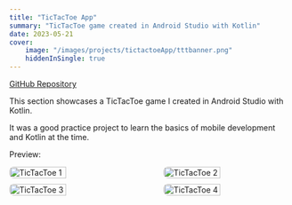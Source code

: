 ```yaml
---
title: "TicTacToe App"
summary: "TicTacToe game created in Android Studio with Kotlin"
date: 2023-05-21
cover:
    image: "/images/projects/tictactoeApp/tttbanner.png"
    hiddenInSingle: true
---
```


[GitHub Repository](https://github.com/Conper/TicTacToe-App)

This section showcases a TicTacToe game I created in Android Studio with Kotlin.

It was a good practice project to learn the basics of mobile development and Kotlin at the time.

Preview:

<div style="max-width: 800px; margin: auto;">
  <div style="display: flex; flex-wrap: wrap; justify-content: space-between; gap: 10px;">
    <img src="/images/projects/tictactoeApp/1.png" alt="TicTacToe 1" style="width: 45%; border-radius: 8px;"/>
    <img src="/images/projects/tictactoeApp/2.png" alt="TicTacToe 2" style="width: 45%; border-radius: 8px;"/>
    <img src="/images/projects/tictactoeApp/3.png" alt="TicTacToe 3" style="width: 45%; border-radius: 8px;"/>
    <img src="/images/projects/tictactoeApp/4.png" alt="TicTacToe 4" style="width: 45%; border-radius: 8px;"/>
  </div>
</div>